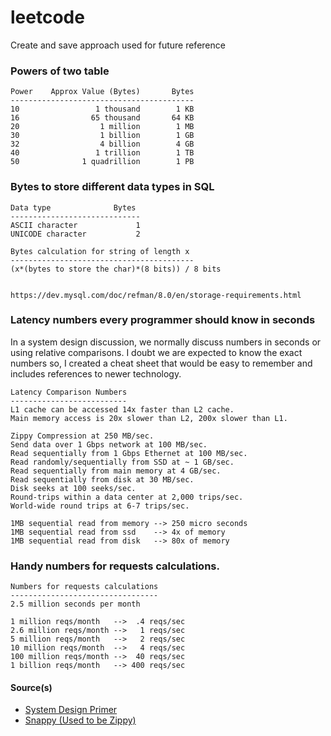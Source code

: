 # leetcode

Create and save approach used for future reference


### Powers of two table

```
Power    Approx Value (Bytes)       Bytes
-----------------------------------------
10                 1 thousand        1 KB
16                65 thousand       64 KB
20                  1 million        1 MB
30                  1 billion        1 GB
32                  4 billion        4 GB
40                 1 trillion        1 TB
50              1 quadrillion        1 PB
```

### Bytes to store different data types in SQL

```
Data type              Bytes
-----------------------------
ASCII character             1
UNICODE character           2

Bytes calculation for string of length x
-----------------------------------------
(x*(bytes to store the char)*(8 bits)) / 8 bits


https://dev.mysql.com/doc/refman/8.0/en/storage-requirements.html
```

### Latency numbers every programmer should know in seconds
In a system design discussion, we normally discuss numbers in seconds or using relative comparisons. 
I doubt we are expected to know the exact numbers so, I created a cheat sheet that would be easy to remember and includes references to newer technology.
```
Latency Comparison Numbers
--------------------------
L1 cache can be accessed 14x faster than L2 cache.
Main memory access is 20x slower than L2, 200x slower than L1.

Zippy Compression at 250 MB/sec.
Send data over 1 Gbps network at 100 MB/sec.
Read sequentially from 1 Gbps Ethernet at 100 MB/sec.
Read randomly/sequentially from SSD at ~ 1 GB/sec.
Read sequentially from main memory at 4 GB/sec.
Read sequentially from disk at 30 MB/sec.
Disk seeks at 100 seeks/sec.
Round-trips within a data center at 2,000 trips/sec.
World-wide round trips at 6-7 trips/sec.

1MB sequential read from memory --> 250 micro seconds
1MB sequential read from ssd    --> 4x of memory
1MB sequential read from disk   --> 80x of memory
```

### Handy numbers for requests calculations.
```
Numbers for requests calculations
---------------------------------
2.5 million seconds per month

1 million reqs/month   -->  .4 reqs/sec
2.6 million reqs/month -->   1 reqs/sec
5 million reqs/month   -->   2 reqs/sec
10 million reqs/month  -->   4 reqs/sec
100 million reqs/month -->  40 reqs/sec
1 billion reqs/month   --> 400 reqs/sec
```

#### Source(s)
* [System Design Primer](https://github.com/donnemartin/system-design-primer/blob/master/README.md#appendix)
* [Snappy (Used to be Zippy)](https://github.com/google/snappy#introduction)
